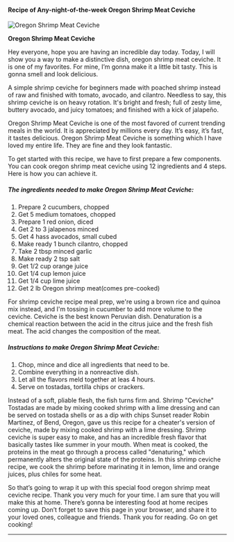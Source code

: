             

#### Recipe of Any-night-of-the-week Oregon Shrimp Meat Ceviche

![Oregon Shrimp Meat Ceviche](https://img-global.cpcdn.com/recipes/5331139033038848/751x532cq70/oregon-shrimp-meat-ceviche-recipe-main-photo.jpg)

**Oregon Shrimp Meat Ceviche**

Hey everyone, hope you are having an incredible day today. Today, I will show you a way to make a distinctive dish, oregon shrimp meat ceviche. It is one of my favorites. For mine, I’m gonna make it a little bit tasty. This is gonna smell and look delicious.

A simple shrimp ceviche for beginners made with poached shrimp instead of raw and finished with tomato, avocado, and cilantro. Needless to say, this shrimp ceviche is on heavy rotation. It's bright and fresh; full of zesty lime, buttery avocado, and juicy tomatoes; and finished with a kick of jalapeño.

Oregon Shrimp Meat Ceviche is one of the most favored of current trending meals in the world. It is appreciated by millions every day. It’s easy, it’s fast, it tastes delicious. Oregon Shrimp Meat Ceviche is something which I have loved my entire life. They are fine and they look fantastic.

To get started with this recipe, we have to first prepare a few components. You can cook oregon shrimp meat ceviche using 12 ingredients and 4 steps. Here is how you can achieve it.

##### The ingredients needed to make Oregon Shrimp Meat Ceviche:

1.  Prepare 2 cucumbers, chopped
2.  Get 5 medium tomatoes, chopped
3.  Prepare 1 red onion, diced
4.  Get 2 to 3 jalapenos minced
5.  Get 4 hass avocados, small cubed
6.  Make ready 1 bunch cilantro, chopped
7.  Take 2 tbsp minced garlic
8.  Make ready 2 tsp salt
9.  Get 1/2 cup orange juice
10.  Get 1/4 cup lemon juice
11.  Get 1/4 cup lime juice
12.  Get 2 lb Oregon shrimp meat(comes pre-cooked)

For shrimp ceviche recipe meal prep, we're using a brown rice and quinoa mix instead, and I'm tossing in cucumber to add more volume to the ceviche. Ceviche is the best known Peruvian dish. Denaturation is a chemical reaction between the acid in the citrus juice and the fresh fish meat. The acid changes the composition of the meat.

##### Instructions to make Oregon Shrimp Meat Ceviche:

1.  Chop, mince and dice all ingredients that need to be.
2.  Combine everything in a nonreactive dish.
3.  Let all the flavors meld together at leas 4 hours.
4.  Serve on tostadas, tortilla chips or crackers.

Instead of a soft, pliable flesh, the fish turns firm and. Shrimp "Ceviche" Tostadas are made by mixing cooked shrimp with a lime dressing and can be served on tostada shells or as a dip with chips Sunset reader Robin Martinez, of Bend, Oregon, gave us this recipe for a cheater's version of ceviche, made by mixing cooked shrimp with a lime dressing. Shrimp ceviche is super easy to make, and has an incredible fresh flavor that basically tastes like summer in your mouth. When meat is cooked, the proteins in the meat go through a process called "denaturing," which permanently alters the original state of the proteins. In this shrimp ceviche recipe, we cook the shrimp before marinating it in lemon, lime and orange juices, plus chiles for some heat.

So that’s going to wrap it up with this special food oregon shrimp meat ceviche recipe. Thank you very much for your time. I am sure that you will make this at home. There’s gonna be interesting food at home recipes coming up. Don’t forget to save this page in your browser, and share it to your loved ones, colleague and friends. Thank you for reading. Go on get cooking!

* * *